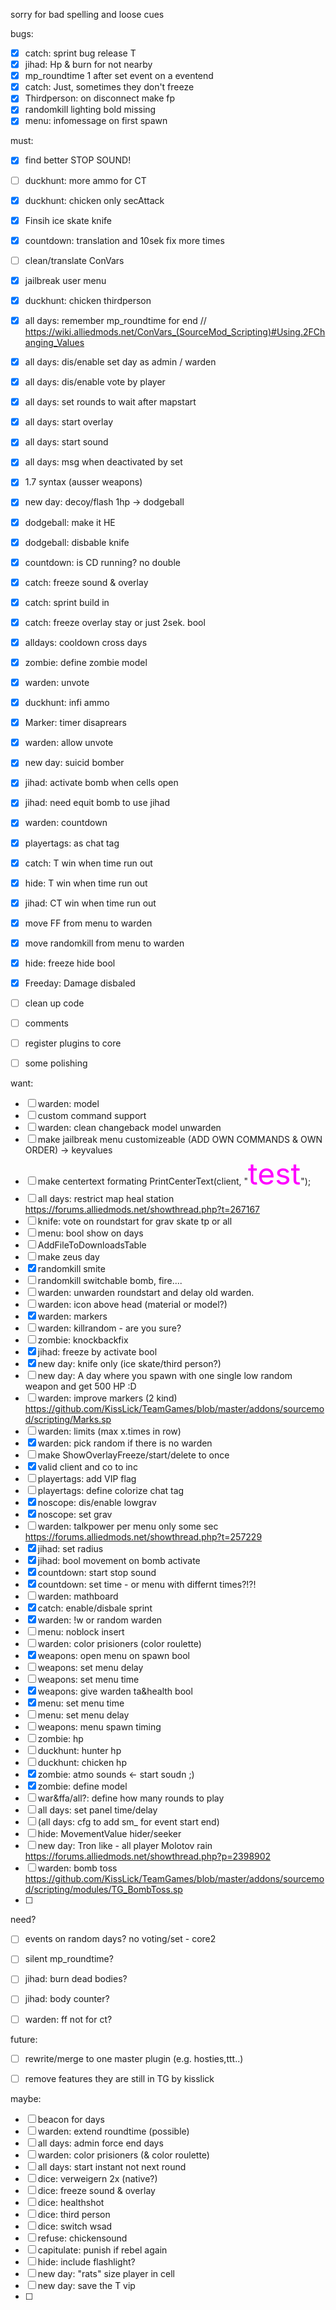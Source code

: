 sorry for bad spelling and loose cues

bugs:

- [x] catch: sprint bug release T
- [x] jihad: Hp & burn for not nearby
- [x] mp_roundtime 1 after set event on a eventend
- [x] catch: Just, sometimes they don't freeze
- [x] Thirdperson: on disconnect make fp
- [x] randomkill lighting bold missing
- [x] menu: infomessage on first spawn

must:


- [x] find better STOP SOUND!
- [ ] duckhunt: more ammo for CT
- [x] duckhunt: chicken only secAttack
- [x] Finsih ice skate knife
- [x] countdown: translation and 10sek fix more times
- [ ] clean/translate ConVars 
- [x] jailbreak user menu
- [x] duckhunt: chicken thirdperson
- [x] all days: remember mp_roundtime for end // https://wiki.alliedmods.net/ConVars_(SourceMod_Scripting)#Using.2FChanging_Values
- [x] all days: dis/enable set day as admin / warden
- [x] all days: dis/enable vote by player
- [x] all days: set rounds to wait after mapstart
- [x] all days: start overlay
- [x] all days: start sound
- [x] all days: msg when deactivated by set
- [x] 1.7 syntax (ausser weapons)
- [x] new day: decoy/flash 1hp -> dodgeball
- [x] dodgeball: make it HE
- [x] dodgeball: disbable knife
- [x] countdown: is CD running? no double 
- [x] catch: freeze sound & overlay
- [x] catch: sprint build in
- [x] catch: freeze overlay stay or just 2sek. bool
- [x] alldays: cooldown cross days
- [x] zombie: define zombie model
- [x] warden: unvote
- [x] duckhunt: infi ammo
- [x] Marker: timer disaprears
- [x] warden: allow unvote
- [x] new day: suicid bomber
- [x] jihad: activate bomb when cells open 
- [x] jihad: need equit bomb to use jihad
- [x] warden: countdown
- [x] playertags: as chat tag
- [x] catch: T win when time run out
- [x] hide: T win when time run out
- [x] jihad: CT win when time run out
- [x] move FF from menu to warden
- [x] move randomkill from menu to warden
- [x] hide: freeze hide bool
- [x] Freeday: Damage disbaled 
- [ ] clean up code 
- [ ] comments
- [ ] register plugins to core
- [ ] some polishing


want:
- [ ] warden: model
- [ ] custom command support
- [ ] warden: clean changeback model unwarden
- [ ] make jailbreak menu customizeable (ADD OWN COMMANDS & OWN ORDER) -> keyvalues
- [ ] make centertext formating PrintCenterText(client, "<font size='30' color='#FF00FF'>test</font>");
- [ ] all days: restrict map heal station https://forums.alliedmods.net/showthread.php?t=267167
- [ ] knife: vote on roundstart for grav skate tp or all
- [ ] menu: bool show on days
- [ ] AddFileToDownloadsTable
- [ ] make zeus day
- [x] randomkill smite
- [ ] randomkill switchable bomb, fire....
- [ ] warden: unwarden roundstart and delay old warden.
- [ ] warden: icon above head (material or model?)
- [x] warden: markers
- [ ] warden: killrandom - are you sure?
- [ ] zombie: knockbackfix
- [x] jihad: freeze by activate bool
- [x] new day: knife only (ice skate/third person?)
- [ ] new day: A day where you spawn with one single low random weapon and get 500 HP :D
- [ ] warden: improve markers (2 kind)  https://github.com/KissLick/TeamGames/blob/master/addons/sourcemod/scripting/Marks.sp
- [ ] warden: limits (max x.times in row)
- [x] warden: pick random if there is no warden
- [ ] make ShowOverlayFreeze/start/delete to once
- [x] valid client and co to inc
- [ ] playertags: add VIP flag
- [ ] playertags: define colorize chat tag
- [x] noscope: dis/enable lowgrav
- [x] noscope: set grav
- [ ] warden: talkpower per menu only some sec https://forums.alliedmods.net/showthread.php?t=257229
- [x] jihad: set radius
- [x] jihad: bool movement on bomb activate
- [x] countdown: start stop sound
- [x] countdown: set time - or menu with differnt times?!?!
- [ ] warden: mathboard
- [x] catch: enable/disbale sprint
- [x] warden: !w or random warden
- [ ] menu: noblock insert
- [ ] warden: color prisioners (color roulette)
- [x] weapons: open menu on spawn bool
- [ ] weapons: set menu delay
- [ ] weapons: set menu time
- [x] weapons: give warden ta&health bool
- [x] menu: set menu time
- [ ] menu: set menu delay
- [ ] weapons: menu spawn timing
- [ ] zombie: hp
- [ ] duckhunt: hunter hp
- [ ] duckhunt: chicken hp
- [x] zombie: atmo sounds <- start soudn ;)
- [x] zombie: define model
- [ ] war&ffa/all?: define how many rounds to play
- [ ] all days: set panel time/delay
- [ ] (all days: cfg to add sm_ for event start end)
- [ ] hide: MovementValue hider/seeker
- [ ] new day: Tron like - all player Molotov rain https://forums.alliedmods.net/showthread.php?p=2398902
- [ ] warden: bomb toss https://github.com/KissLick/TeamGames/blob/master/addons/sourcemod/scripting/modules/TG_BombToss.sp
- [ ] 

need?
- [ ] events on random days? no voting/set - core2
- [ ] silent mp_roundtime?
- [ ] jihad: burn dead bodies?
- [ ] jihad: body counter?
- [ ] warden: ff not for ct?


future:
- [ ] rewrite/merge to one master plugin (e.g. hosties,ttt..)
- [ ] remove features they are still in TG by kisslick 


maybe:
- [ ] beacon for days
- [ ] warden: extend roundtime (possible)
- [ ] all days: admin force end days
- [ ] warden: color prisioners (& color roulette)
- [ ] all days: start instant not next round
- [ ] dice: verweigern 2x (native?)
- [ ] dice: freeze sound & overlay
- [ ] dice: healthshot
- [ ] dice: third person
- [ ] dice: switch wsad
- [ ] refuse: chickensound
- [ ] capitulate: punish if rebel again
- [ ] hide: include flashlight?
- [ ] new day: "rats" size player in cell
- [ ] new day: save the T vip
- [ ] 